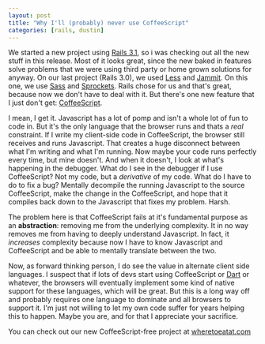 ```yaml
---
layout: post
title: "Why I'll (probably) never use CoffeeScript"
categories: [rails, dustin]
---
```


We started a new project using [Rails 3.1](http://rubyonrails.org/), so i was checking out all the new stuff in this release.  Most of it looks great, since the new baked in features solve problems that we were using third party or home grown solutions for anyway.  On our last project (Rails 3.0), we used [Less](http://lesscss.org/) and [Jammit](http://documentcloud.github.com/jammit/).  On this one, we use [Sass](http://sass-lang.com/) and [Sprockets](https://github.com/sstephenson/sprockets).  Rails chose for us and that's great, because now we don't have to deal with it.  But there's one new feature that I just don't get: [CoffeeScript](http://jashkenas.github.com/coffee-script/).

I mean, I get it.  Javascript has a lot of pomp and isn't a whole lot of fun to code in.  But it's the only language that the browser runs and thats a _real_ constraint.  If I write my client-side code in CoffeeScript, the browser still receives and runs Javascript.  That creates a huge disconnect between what I'm writing and what I'm running.  Now maybe your code runs perfectly every time, but mine doesn't.  And when it doesn't, I look at what's happening in the debugger.  What do I see in the debugger if I use CoffeeScript?  Not my code, but a _derivative_ of my code.  What do I have to do to fix a bug?  Mentally decompile the running Javascript to the source CoffeeScript, make the change in the CoffeeScript, and hope that it compiles back down to the Javascript that fixes my problem.  Harsh.

The problem here is that CoffeeScript fails at it's fundamental purpose as an **abstraction**: removing me from the underlying complexity.  It in no way removes me from having to deeply understand Javascript.  In fact, it _increases_ complexity because now I have to know Javascript and CoffeeScript and be able to mentally translate between the two.  

Now, as forward thinking person, I do see the value in alternate client side languages.  I suspect that if lots of devs start using CoffeeScript or [Dart](http://www.dartlang.org/) or whatever, the browsers will eventually implement some kind of native support for these languages, which will be great.  But this is a long way off and probably requires one language to dominate and all browsers to support it.  I'm just not willing to let my own code suffer for years helping this to happen.  Maybe you are, and for that I appreciate your sacrifice.

You can check out our new CoffeeScript-free project at [wheretoeatat.com](http://wheretoeatat.com/)
